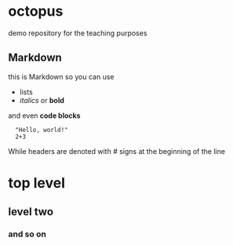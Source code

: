 # octopus
demo repository for the teaching purposes

## Markdown
this is Markdown so you can use
  * lists
  * _italics_ or **bold**

and even **code blocks**

~~~
  "Hello, world!"
  2+3
~~~

While headers are denoted with # signs at the beginning of the line
# top level
## level two
### and so on

